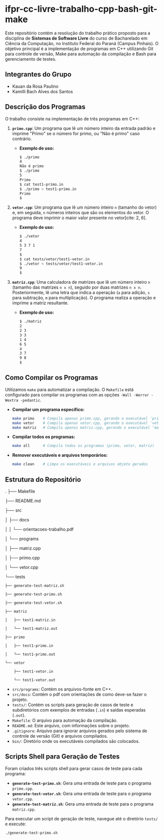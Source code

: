 # ifpr-cc-livre-trabalho-cpp-bash-git-make

Este repositório contém a resolução do trabalho prático proposto para a disciplina de **Sistemas de Software Livre** do curso de Bacharelado em Ciência da Computação, no Instituto Federal do Paraná (Campus Pinhais). O objetivo principal é a implementação de programas em C++ utilizando Git para controle de versão, Make para automação da compilação e Bash para gerenciamento de testes.

## Integrantes do Grupo

* Kauan da Rosa Paulino
* Kamilli Bach Alves dos Santos

## Descrição dos Programas

O trabalho consiste na implementação de três programas em C++:

1.  **`primo.cpp`**: Um programa que lê um número inteiro da entrada padrão e imprime "Primo" se o número for primo, ou "Não é primo" caso contrário.
    * **Exemplo de uso:**
        ```bash
        $ ./primo
        4
        Não é primo
        $ ./primo
        5
        Primo
        $ cat test1-primo.in
        $ ./primo < test1-primo.in
        Primo
        $
        ```

2.  **`vetor.cpp`**: Um programa que lê um número inteiro `n` (tamanho do vetor) e, em seguida, `n` números inteiros que são os elementos do vetor. O programa deve imprimir o maior valor presente no vetor[cite: 2, 6].
    * **Exemplo de uso:**
        ```bash
        $ ./vetor
        4
        5 3 7 1
        7
        $
        $ cat tests/vetor/test1-vetor.in
        $ ./vetor < tests/vetor/test1-vetor.in
        9
        $
        ```

3.  **`matriz.cpp`**: Uma calculadora de matrizes que lê um número inteiro `n` (tamanho das matrizes `n x n`), seguido por duas matrizes `n x n`. Posteriormente, lê uma letra que indica a operação (`a` para adição, `s` para subtração, `m` para multiplicação). O programa realiza a operação e imprime a matriz resultante.
    * **Exemplo de uso:**
        ```bash
        $ ./matriz
        2
        2 3
        3 3
        1 4
        6 5
        a
        3 7
        9 8
        $
        ```

## Como Compilar os Programas

Utilizamos `make` para automatizar a compilação. O `Makefile` está configurado para compilar os programas com as opções `-Wall -Werror -Wextra -pedantic`.

* **Compilar um programa específico:**
    ```bash
    make primo    # Compila apenas primo.cpp, gerando o executável 'primo'
    make vetor    # Compila apenas vetor.cpp, gerando o executável 'vetor'
    make matriz   # Compila apenas matriz.cpp, gerando o executável 'matriz'
    ```

* **Compilar todos os programas:**
    ```bash
    make all      # Compila todos os programas (primo, vetor, matriz)
    ```

* **Remover executáveis e arquivos temporários:**
    ```bash
    make clean    # Limpa os executáveis e arquivos objeto gerados
    ```

## Estrutura do Repositório
.
├── Makefile

├── README.md

├── src

│   ├── docs

│   │   └── orientacoes-trabalho.pdf

│   └── programs

│       ├── matriz.cpp

│       ├── primo.cpp

│       └── vetor.cpp

└── tests

    ├── generate-test-matriz.sh

    ├── generate-test-primo.sh

    ├── generate-test-vetor.sh

    ├── matriz

    │   ├── test1-matriz.in

    │   └── test1-matriz.out

    ├── primo

    │   ├── test1-primo.in

    │   └── test1-primo.out
    
    └── vetor

        ├── test1-vetor.in

        └── test1-vetor.out

* `src/programs`: Contém os arquivos-fonte em C++.
* `src/docs`: Contém o pdf com orientações de como deve-se fazer o projeto.
* `tests/`: Contém os scripts para geração de casos de teste e subdiretórios com exemplos de entradas (`.in`) e saídas esperadas (`.out`).
* `Makefile`: O arquivo para automação da compilação.
* `README.md`: Este arquivo, com informações sobre o projeto.
* `.gitignore`: Arquivo para ignorar arquivos gerados pelo sistema de controle de versão (Git) e arquivos compilados.
* `bin/`: Diretório onde os executáveis compilados são colocados.

## Scripts Shell para Geração de Testes

Foram criados três scripts shell para gerar casos de teste para cada programa:

* **`generate-test-primo.sh`**: Gera uma entrada de teste para o programa `primo.cpp`.
* **`generate-test-vetor.sh`**: Gera uma entrada de teste para o programa `vetor.cpp`.
* **`generate-test-matriz.sh`**: Gera uma entrada de teste para o programa `matriz.cpp`.

Para executar um script de geração de teste, navegue até o diretório `tests/` e execute:

```bash
./generate-test-primo.sh